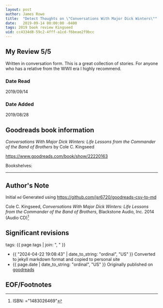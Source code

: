 ```yaml
---
layout: post
author: James Rowe
title:  "Detect Thoughts on \"Conversations With Major Dick Winters\""
date:   2019-09-14 00:00:00 -0400
tags: 2019 book review Kingseed 
uid: cc4334d8-59c2-4fff-a1cd-f6beae2f9bcc
---
```




## My Review 5/5

Written in conversation form. This is a great collection of stories. For anyone who has a relative from the WWII era I highly recommend.

### Date Read
2019/09/14

### Date Added
2019/08/28

## Goodreads book information

*Conversations With Major Dick Winters: Life Lessons from the Commander of the Band of Brothers* by Cole C. Kingseed

https://www.goodreads.com/book/show/22220163

Bookshelves: 

---

## Author's Note

Initial `md` Generated using https://github.com/jsr6720/goodreads-csv-to-md

Cole C. Kingseed, *Conversations With Major Dick Winters: Life Lessons from the Commander of the Band of Brothers*,  Blackstone Audio, Inc. 2014 (Audio CD)[^1]

## Significant revisions

tags: {{ page.tags | join: ", " }} <!-- todo move this somewhere -->

- {{ "2024-04-22 19:08:43" | date_to_string: "ordinal", "US" }} Converted to jekyll markdown format and copied to personal site
- {{ page.date | date_to_string: "ordinal", "US" }} Originally published on [goodreads](https://www.goodreads.com)

## EOF/Footnotes

[^1]: ISBN: ="1483026469"